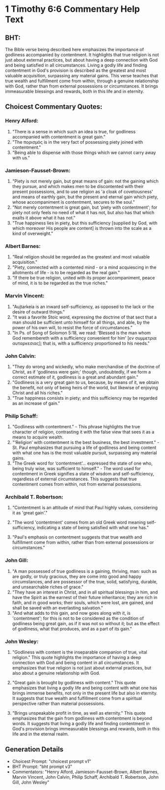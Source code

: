 # 1 Timothy 6:6 Commentary Help Text

## BHT:
The Bible verse being described here emphasizes the importance of godliness accompanied by contentment. It highlights that true religion is not just about external practices, but about having a deep connection with God and being satisfied in all circumstances. Living a godly life and finding contentment in God's provision is described as the greatest and most valuable acquisition, surpassing any material gains. This verse teaches that true wealth and fulfillment come from within, through a genuine relationship with God, rather than from external possessions or circumstances. It brings immeasurable blessings and rewards, both in this life and in eternity.

## Choicest Commentary Quotes:
### Henry Alford:
1. "There is a sense in which such an idea is true, for godliness accompanied with contentment is great gain." 
2. "The πορισμός is in the very fact of possessing piety joined with contentment."
3. "Being able to dispense with those things which we cannot carry away with us."

### Jamieson-Fausset-Brown:
1. "Piety is not merely gain, but great means of gain: not the gaining which they pursue, and which makes men to be discontented with their present possessions, and to use religion as 'a cloak of covetousness' and means of earthly gain, but the present and eternal gain which piety, whose accompaniment is contentment, secures to the soul."
2. "Not merely contentment is great gain, but 'piety with contentment'; for piety not only feels no need of what it has not, but also has that which exalts it above what it has not."
3. "True happiness lies in piety, but this sufficiency [supplied by God, with which moreover His people are content] is thrown into the scale as a kind of overweight."

### Albert Barnes:
1. "Real religion should be regarded as the greatest and most valuable acquisition."
2. "Piety, connected with a contented mind - or a mind acquiescing in the allotments of life - is to be regarded as the real gain."
3. "If there be true religion, united with its proper accompaniment, peace of mind, it is to be regarded as the true riches."

### Marvin Vincent:
1. "Aujtarkeia is an inward self-sufficiency, as opposed to the lack or the desire of outward things."
2. "It was a favorite Stoic word, expressing the doctrine of that sect that a man should be sufficient unto himself for all things, and able, by the power of his own will, to resist the force of circumstances."
3. "In Ps. of Song of Solomon 5:18, we read: 'Blessed is the man whom God remembereth with a sufficiency convenient for him' [εν συμμετρια αυταρκεσιας]; that is, with a sufficiency proportioned to his needs."

### John Calvin:
1. "They do wrong and wickedly, who make merchandise of the doctrine of Christ, as if 'godliness were gain;' though, undoubtedly, if we form a correct estimate of it, godliness is a great and abundant gain."
2. "Godliness is a very great gain to us, because, by means of it, we obtain the benefit, not only of being heirs of the world, but likewise of enjoying Christ and all his riches."
3. "True happiness consists in piety; and this sufficiency may be regarded as an increase of gain."

### Philip Schaff:
1. "Godliness with contentment." - This phrase highlights the true character of religion, contrasting it with the false view that sees it as a means to acquire wealth.
2. "‘Religion’ with contentment is the best business, the best investment." - St. Paul emphasizes that pursuing a life of godliness and being content with what one has is the most valuable pursuit, surpassing any material gains.
3. "The Greek word for ‘contentment’... expressed the state of one who, being truly wise, was sufficient to himself." - The word used for contentment in Greek signifies a state of wisdom and self-sufficiency, regardless of external circumstances. This suggests that true contentment comes from within, not from external possessions.

### Archibald T. Robertson:
1. "Contentment is an attitude of mind that Paul highly values, considering it as 'great gain'." 

2. "The word 'contentment' comes from an old Greek word meaning self-sufficiency, indicating a state of being satisfied with what one has." 

3. "Paul's emphasis on contentment suggests that true wealth and fulfillment come from within, rather than from external possessions or circumstances."

### John Gill:
1. "A man possessed of true godliness is a gaining, thriving, man: such as are godly, or truly gracious, they are come into good and happy circumstances, and are possessor of the true, solid, satisfying, durable, and unsearchable riches of grace."
2. "They have an interest in Christ, and in all spiritual blessings in him, and have the Spirit as the earnest of their future inheritance; they are rich in faith, and in good works; their souls, which were lost, are gained, and shall be saved with an everlasting salvation."
3. "And what adds to this gain, and now goes along with it, is 'contentment'; for this is not to be considered as the condition of godliness being great gain, as if it was not so without it; but as the effect of godliness, what that produces, and as a part of its gain."

### John Wesley:
1. "Godliness with content is the inseparable companion of true, vital religion." This quote highlights the importance of having a deep connection with God and being content in all circumstances. It emphasizes that true religion is not just about external practices, but also about a genuine relationship with God.

2. "Great gain is brought by godliness with content." This quote emphasizes that living a godly life and being content with what one has brings immense benefits, not only in the present life but also in eternity. It suggests that true wealth and fulfillment come from a spiritual perspective rather than material possessions.

3. "Brings unspeakable profit in time, as well as eternity." This quote emphasizes that the gain from godliness with contentment is beyond words. It suggests that living a godly life and finding contentment in God's provision brings immeasurable blessings and rewards, both in this life and in the eternal realm.


## Generation Details
- Choicest Prompt: "choicest prompt v1"
- BHT Prompt: "bht prompt v3"
- Commentators: "Henry Alford, Jamieson-Fausset-Brown, Albert Barnes, Marvin Vincent, John Calvin, Philip Schaff, Archibald T. Robertson, John Gill, John Wesley"
